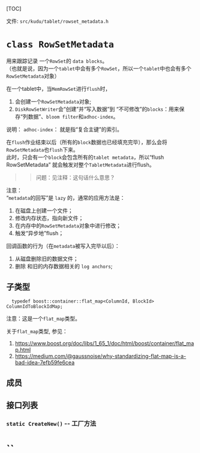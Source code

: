 [TOC]

文件: `src/kudu/tablet/rowset_metadata.h`

# `class RowSetMetadata`

用来跟踪记录 一个`RowSet`的 `data blocks`。  
（也就是说，因为一个`tablet`中会有多个`RowSet`，所以一个`tablet`中也会有多个`RowSetMetadata`对象）

在一个tablet中，当`MemRowSet`进行`flush`时，
1. 会创建一个`RowSetMetadata`对象;
2. `DiskRowSetWriter`会“创建”并“写入数据”到 “不可修改”的`blocks`：用来保存“列数据”、`bloom filter`和`adhoc-index`。

说明： `adhoc-index`： 就是指“复合主键”的索引。

在`flush`作业结束以后（所有的`block`数据也已经填充完毕），那么会将`RowSetMetadata`也`flush`下来。  
此时，只会有一个`block`会包含所有的`tablet metadata`，所以“flush RowSetMetadata” 就会触发对整个`TabletMetadata`进行flush。

>> 问题：见注释：这句话什么意思？

注意：  
“`metadata`的回写”是 `lazy` 的，通常的应用方法是：

1. 在磁盘上创建一个文件；
2. 修改内存状态，指向新文件；
3. 在内存中的`RowSetMetadata`对象中进行修改；
4. 触发“异步地”flush；

回调函数的行为（在`metadata`被写入完毕以后）：
1. 从磁盘删除旧的数据文件；
2. 删除 和旧的内存数据相关的 `log anchors`;

## 子类型

```
  typedef boost::container::flat_map<ColumnId, BlockId> ColumnIdToBlockIdMap;
```

注意：这是一个`flat_map`类型。 

关于`flat_map`类型, 参见： 
1. https://www.boost.org/doc/libs/1_65_1/doc/html/boost/container/flat_map.html
2. https://medium.com/@gaussnoise/why-standardizing-flat-map-is-a-bad-idea-7efb59fe6cea  

## 成员


## 接口列表

### `static CreateNew()`  -- 工厂方法




# ``













